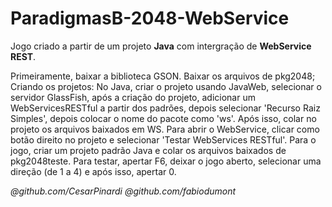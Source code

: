 # ParadigmasB-2048-WebService

Jogo criado a partir de um projeto **Java** com intergração de **WebService REST**.

Primeiramente, baixar a biblioteca GSON.
Baixar os arquivos de pkg2048;
Criando os projetos:
  No Java, criar o projeto usando JavaWeb, selecionar o servidor GlassFish, após a criação do projeto, adicionar um WebServicesRESTful a partir dos padrões, depois selecionar 'Recurso Raiz Simples', depois colocar o nome do pacote como 'ws'. Após isso, colar no projeto os arquivos baixados em WS. Para abrir o WebService, clicar como botão direito no projeto e selecionar 'Testar WebServices RESTful'.
  Para o jogo, criar um projeto padrão Java e colar os arquivos baixados de pkg2048teste. Para testar, apertar F6, deixar o jogo aberto, selecionar uma direção (de 1 a 4) e após isso, apertar 0.

*@github.com/CesarPinardi*          *@github.com/fabiodumont*
